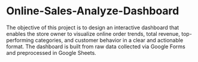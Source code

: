 # Online-Sales-Analyze-Dashboard
The objective of this project is to design an interactive dashboard that enables the store owner to visualize online order trends, total revenue, top-performing categories, and customer behavior in a clear and actionable format. The dashboard is built from raw data collected via Google Forms and preprocessed in Google Sheets.
